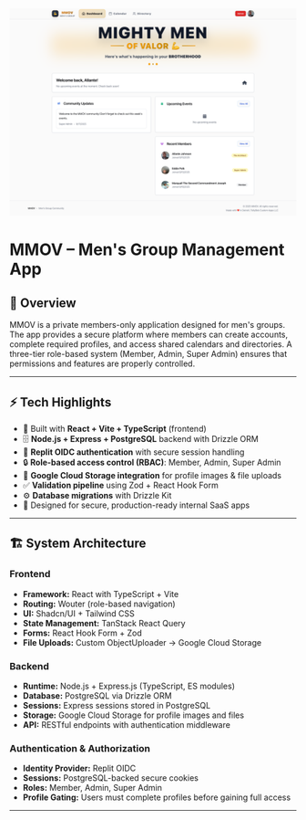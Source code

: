 <p align="center">
  <img src="../images/screencapture-mmov-replit-app-2025-09-17-19_24_25.png" alt="MMOV App Screenshot" width="800">
</p>

# MMOV – Men's Group Management App

## 📖 Overview
MMOV is a private members-only application designed for men's groups. The app provides a secure platform where members can create accounts, complete required profiles, and access shared calendars and directories. A three-tier role-based system (Member, Admin, Super Admin) ensures that permissions and features are properly controlled.

---

## ⚡ Tech Highlights
- 🚀 Built with **React + Vite + TypeScript** (frontend)  
- 🗄️ **Node.js + Express + PostgreSQL** backend with Drizzle ORM  
- 🔑 **Replit OIDC authentication** with secure session handling  
- 🔒 **Role-based access control (RBAC)**: Member, Admin, Super Admin  
- 📂 **Google Cloud Storage integration** for profile images & file uploads  
- ✅ **Validation pipeline** using Zod + React Hook Form  
- ⚙️ **Database migrations** with Drizzle Kit  
- 🎯 Designed for secure, production-ready internal SaaS apps  

---

## 🏗 System Architecture
### Frontend
- **Framework:** React with TypeScript + Vite
- **Routing:** Wouter (role-based navigation)
- **UI:** Shadcn/UI + Tailwind CSS
- **State Management:** TanStack React Query
- **Forms:** React Hook Form + Zod
- **File Uploads:** Custom ObjectUploader → Google Cloud Storage

### Backend
- **Runtime:** Node.js + Express.js (TypeScript, ES modules)
- **Database:** PostgreSQL via Drizzle ORM
- **Sessions:** Express sessions stored in PostgreSQL
- **Storage:** Google Cloud Storage for profile images and files
- **API:** RESTful endpoints with authentication middleware

### Authentication & Authorization
- **Identity Provider:** Replit OIDC
- **Sessions:** PostgreSQL-backed secure cookies
- **Roles:** Member, Admin, Super Admin
- **Profile Gating:** Users must complete profiles before gaining full access

---
